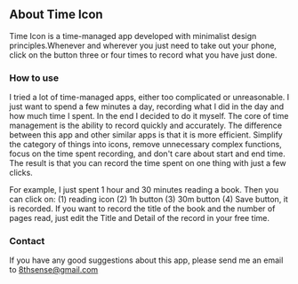 ## About Time Icon

Time Icon is a time-managed app developed with minimalist design principles.Whenever and wherever you just need to take out your phone, click on the button three or four times to record what you have just done.

### How to use

I tried a lot of time-managed apps, either too complicated or unreasonable. I just want to spend a few minutes a day, recording what I did in the day and how much time I spent. In the end I decided to do it myself. The core of time management is the ability to record quickly and accurately. The difference between this app and other similar apps is that it is more efficient. Simplify the category of things into icons, remove unnecessary complex functions, focus on the time spent recording, and don't care about start and end time. The result is that you can record the time spent on one thing with just a few clicks.   

For example, I just spent 1 hour and 30 minutes reading a book. Then you can click on:  (1) reading icon (2) 1h button (3) 30m button 
(4) Save button, it is recorded. If you want to record the title of the book and the number of pages read, just edit the Title and Detail of the record in your free time.

### Contact

If you have any good suggestions about this app, please send me an email to 8thsense@gmail.com
